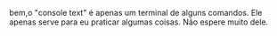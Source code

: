 bem,o "console text" é apenas um terminal de alguns comandos. Ele apenas serve para eu praticar algumas coisas. Não espere muito dele.
